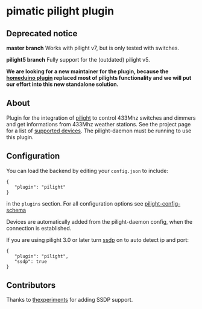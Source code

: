 pimatic pilight plugin
======================

Deprecated notice
-----------------
**master branch** Works with pilight v7, but is only tested with switches.

**pilight5 branch** Fully support for the (outdated) pilight v5. 

**We are looking for a new maintainer for the plugin, because 
the [homeduino plugin](https://github.com/pimatic/pimatic-homeduino) replaced most of pilights functionality and we will put our effort into this new standalone solution.**

About
-----------------

Plugin for the integration of [pilight](https://github.com/pilight/pilight) to control 433Mhz switches 
and dimmers and get informations from 433Mhz weather stations. See the project page for a list of 
[supported devices](http://wiki.pilight.org/doku.php/protocols). The pilight-daemon must be running 
to use this plugin.

Configuration
-------------
You can load the backend by editing your `config.json` to include:

    { 
       "plugin": "pilight"
    }

in the `plugins` section. For all configuration options see 
[pilight-config-schema](pilight-config-schema.html)

Devices are automatically added from the pilight-daemon config, when the connection is established. 

If you are using pilight 3.0 or later turn [ssdp](http://en.wikipedia.org/wiki/Simple_Service_Discovery_Protocol) on to auto detect ip and port:

    { 
       "plugin": "pilight",
       "ssdp": true
    }

Contributors
----------
Thanks to [thexperiments](https://github.com/thexperiments) for adding SSDP support.